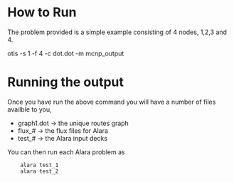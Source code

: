 How to Run
=====
The problem provided is a simple example consisting of 4 nodes, 1,2,3 and 4. 

otis -s 1 -f 4 -c dot.dot -m mcnp_output

Running the output
=====
Once you have run the above command you will have a number of files availble to you, 

   * graph1.dot -> the unique routes graph
   * flux_# -> the flux files for Alara
   * test_# -> the Alara input decks

You can then run each Alara problem as
```
    alara test_1
    alara test_2
```